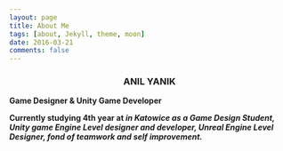 ```yaml
---
layout: page
title: About Me
tags: [about, Jekyll, theme, moon]
date: 2016-03-21
comments: false
---
```

    




### <center> ANIL YANIK

<b>Game Designer & Unity Game Developer
<br>

Currently studying 4th year at <i Silesian University> in Katowice as a Game Design Student, Unity game Engine Level designer and developer, Unreal Engine Level Designer, fond of teamwork and self improvement. 











      

